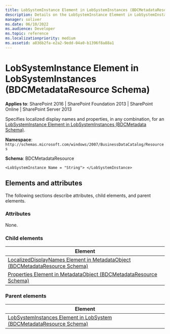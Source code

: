 ```yaml
---
title: LobSystemInstance Element in LobSystemInstances (BDCMetadataResource Schema)
description: Details on the LobSystemInstance Element in LobSystemInstances (BDCMetadataResource Schema)
manager: soliver
ms.date: 06/10/2022
ms.audience: Developer
ms.topic: reference
ms.localizationpriority: medium
ms.assetid: a836b2fa-e2a2-9edd-04a0-b1396f8a88a1
---
```


# LobSystemInstance Element in LobSystemInstances (BDCMetadataResource Schema)

**Applies to**: SharePoint 2016 | SharePoint Foundation 2013 | SharePoint Online | SharePoint Server 2013

Specifies localized display names and properties, in any combination, for an [LobSystemInstance Element in LobSystemInstances (BDCMetadata Schema)](lobsysteminstance-element-in-lobsysteminstances-bdcmetadata-schema.md).

**Namespace**: `http://schemas.microsoft.com/windows/2007/BusinessDataCatalog/Resources`

**Schema**: BDCMetadataResource

```
<LobSystemInstance Name = "String"> </LobSystemInstance>
```

## Elements and attributes

The following sections describe attributes, child elements, and parent elements.

### Attributes

None.

### Child elements
| Element |
| --- |
| [LocalizedDisplayNames Element in MetadataObject (BDCMetadataResource Schema)](localizeddisplaynames-element-in-metadataobject-bdcmetadataresource-schema.md) |
| [Properties Element in MetadataObject (BDCMetadataResource Schema)](properties-element-in-metadataobject-bdcmetadataresource-schema.md) |

### Parent elements
| Element |
| --- |
| [LobSystemInstances Element in LobSystem (BDCMetadataResource Schema)](lobsysteminstances-element-in-lobsystem-bdcmetadataresource-schema.md) |
